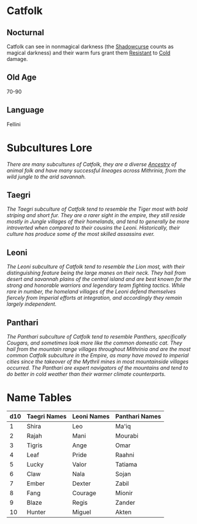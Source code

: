 # Catfolk

## Nocturnal

Catfolk can see in nonmagical darkness (the [Shadowcurse](../../Game%20Procedures/Hazards/Shadowcurse.md) counts as magical darkness) and their warm furs grant them [Resistant](../../Game%20Procedures/Conditions/Resistant.md) to [Cold](../../Game%20Procedures/Combat/Damage%20Types/Cold.md) damage.

## Old Age

70-90

## Language

Fellini

# Subcultures Lore

*There are many subcultures of Catfolk, they are a diverse [Ancestry](Ancestry.md) of animal folk and have many successful lineages across Mithrinia, from the wild jungle to the arid savannah.*

## Taegri

*The Taegri subculture of Catfolk tend to resemble the Tiger most with bold striping and short fur. They are a rarer sight in the empire, they still reside mostly in Jungle villages of their homelands, and tend to generally be more introverted when compared to their cousins the Leoni. Historically, their culture has produce some of the most skilled assassins ever.*

## Leoni

*The Leoni subculture of Catfolk tend to resemble the Lion most, with their distinguishing feature being the large manes on their neck. They hail from desert and savannah plains of the central island and are best known for the strong and honorable warriors and legendary team fighting tactics. While rare in number, the homeland villages of the Leoni defend themselves fiercely from Imperial efforts at integration, and accordingly they remain largely independent.*

## Panthari

*The Panthari subculture of Catfolk tend to resemble Panthers, specifically Cougars, and sometimes look more like the common domestic cat. They hail from the mountain range villages throughout Mithrinia and are the most common Catfolk subculture in the Empire, as many have moved to imperial cities since the takeover of the Mythril mines in most mountainside villages occurred. The Panthari are expert navigators of the mountains and tend to do better in cold weather than their warmer climate counterparts.*

# Name Tables

| d10 | Taegri Names | Leoni Names | Panthari Names |
| --- | ------------ | ----------- | -------------- |
| 1   | Shira        | Leo         | Ma'iq          |
| 2   | Rajah        | Mani        | Mourabi        |
| 3   | Tigris       | Ange        | Omar           |
| 4   | Leaf         | Pride       | Raahni         |
| 5   | Lucky        | Valor       | Tatiama        |
| 6   | Claw         | Nala        | Sojan          |
| 7   | Ember        | Dexter      | Zabil          |
| 8   | Fang         | Courage     | Mionir         |
| 9   | Blaze        | Regis       | Zander         |
| 10  | Hunter       | Miguel      | Akten          |
